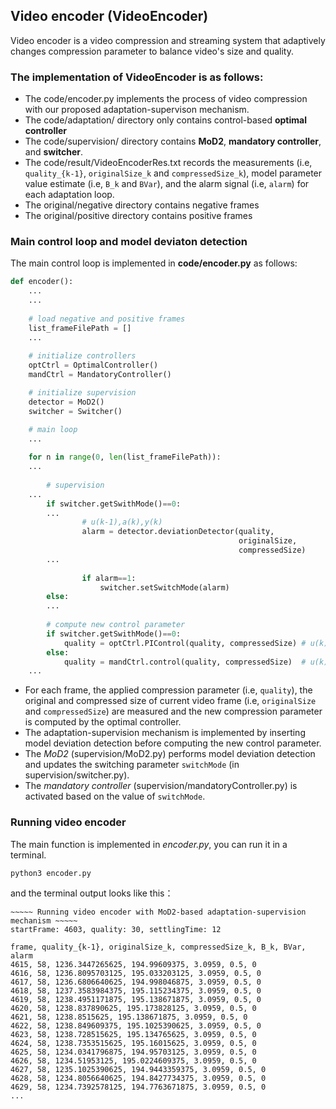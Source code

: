 ## Video encoder (VideoEncoder)

Video encoder is a video compression and streaming system that adaptively changes compression parameter to balance video's size and quality.

### The implementation of VideoEncoder is as follows:
* The code/encoder.py implements the process of video compression with our proposed adaptation-supervison mechanism.
* The code/adaptation/ directory only contains control-based **optimal controller**
* The code/supervision/ directory contains **MoD2**, **mandatory controller**, and **switcher**.
* The code/result/VideoEncoderRes.txt records the measurements (i.e, `quality_{k-1}`, `originalSize_k` and `compressedSize_k`), model parameter value estimate (i.e, `B_k` and `BVar`), and the alarm signal (i.e, `alarm`) for each adaptation loop.
* The original/negative directory contains negative frames
* The original/positive directory contains positive frames

### Main control loop and model deviaton detection

The main control loop is implemented in **code/encoder.py** as follows:

```Python
def encoder():
    ...
    ...
    
    # load negative and positive frames
    list_frameFilePath = []
    ...
      
    # initialize controllers
    optCtrl = OptimalController()
    mandCtrl = MandatoryController()

    # initialize supervision
    detector = MoD2()
    switcher = Switcher()

    # main loop
    ...
    
    for n in range(0, len(list_frameFilePath)):
	...
	
        # supervision
   	...
        if switcher.getSwithMode()==0:
		...
                # u(k-1),a(k),y(k)
                alarm = detector.deviationDetector(quality,
                                                   originalSize,
                                                   compressedSize)
		...
		
                if alarm==1:
                    switcher.setSwitchMode(alarm)
        else:
	 	...
		
        # compute new control parameter
        if switcher.getSwithMode()==0:
            quality = optCtrl.PIControl(quality, compressedSize) # u(k)
        else:
            quality = mandCtrl.control(quality, compressedSize)  # u(k)   
    ...
```
* For each frame, the applied compression parameter (i.e, `quality`), the original and compressed size of current video frame (i.e, `originalSize` and `compressedSize`) are measured and the new compression parameter is computed by the optimal controller.
* The adaptation-supervision mechanism is implemented by inserting model deviation detection before computing the new control parameter.
* The *MoD2* (supervision/MoD2.py) performs model deviation detection and updates the switching parameter `switchMode` (in supervision/switcher.py).
* The *mandatory controller* (supervision/mandatoryController.py) is activated based on the value of `switchMode`.

### Running video encoder
  
The main function is implemented in *encoder.py*, you can run it in a terminal.

	python3 encoder.py
	
and the terminal output looks like this：
```
~~~~~ Running video encoder with MoD2-based adaptation-supervision mechanism ~~~~~
startFrame: 4603, quality: 30, settlingTime: 12

frame, quality_{k-1}, originalSize_k, compressedSize_k, B_k, BVar, alarm
4615, 58, 1236.3447265625, 194.99609375, 3.0959, 0.5, 0
4616, 58, 1236.8095703125, 195.033203125, 3.0959, 0.5, 0
4617, 58, 1236.6806640625, 194.998046875, 3.0959, 0.5, 0
4618, 58, 1237.3583984375, 195.115234375, 3.0959, 0.5, 0
4619, 58, 1238.4951171875, 195.138671875, 3.0959, 0.5, 0
4620, 58, 1238.837890625, 195.173828125, 3.0959, 0.5, 0
4621, 58, 1238.8515625, 195.138671875, 3.0959, 0.5, 0
4622, 58, 1238.849609375, 195.1025390625, 3.0959, 0.5, 0
4623, 58, 1238.728515625, 195.134765625, 3.0959, 0.5, 0
4624, 58, 1238.7353515625, 195.16015625, 3.0959, 0.5, 0
4625, 58, 1234.0341796875, 194.95703125, 3.0959, 0.5, 0
4626, 58, 1234.51953125, 195.0224609375, 3.0959, 0.5, 0
4627, 58, 1235.1025390625, 194.9443359375, 3.0959, 0.5, 0
4628, 58, 1234.8056640625, 194.8427734375, 3.0959, 0.5, 0
4629, 58, 1234.7392578125, 194.7763671875, 3.0959, 0.5, 0
...
```
